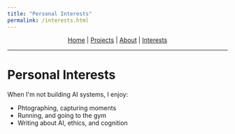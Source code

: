 ```yaml
---
title: "Personal Interests"
permalink: /interests.html
---
```


<style>
/* Shrink header height and font size */
.page-header {
  padding: 1rem 1.5rem;
}
.project-name {
  font-size: 1.5rem;
}
.project-tagline {
  font-size: 0.9rem;
}
</style>

<link rel="stylesheet" href="/assets/css/style.css">

<p align="center" style="margin-top: 0.5rem; margin-bottom: 0.5rem; line-height: 1.2;">
  <a href="/index.html">Home</a> |
  <a href="/projects.html">Projects</a> |
  <a href="/about.html">About</a> |
  <a href="/">Interests</a>
</p>

---

#  Personal Interests

When I'm not building AI systems, I enjoy:

-  Phtographing, capturing moments
-  Running, and going to the gym
-  Writing about AI, ethics, and cognition
